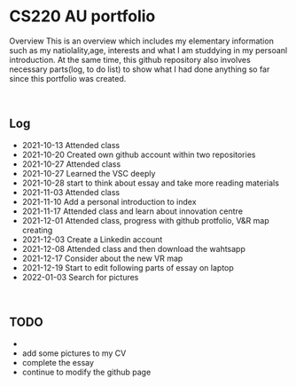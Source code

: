 # CS220 AU portfolio
Overview
This is an overview which includes my elementary information such as my natiolality,age, interests and what I am studdying in my persoanl introduction. At the same time, this github repository  also involves necessary parts(log, to do list) to show what I had done anything so far since this portfolio was created. 


<br>

## Log
- 2021-10-13 Attended class
- 2021-10-20 Created own github account within two repositories
- 2021-10-27 Attended class 
- 2021-10-27 Learned the VSC deeply
- 2021-10-28 start to think about essay and take more reading materials
- 2021-11-03 Attended class 
- 2021-11-10 Add a personal introduction to index
- 2021-11-17 Attended class and learn about innovation centre
- 2021-12-01 Attended class, progress with github protfolio, V&R map creating
- 2021-12-03 Create a Linkedin account
- 2021-12-08 Attended class and then download the wahtsapp
- 2021-12-17 Consider about the new VR map
- 2021-12-19 Start to edit following parts of essay on laptop
- 2022-01-03 Search for pictures 
<br>

## TODO
- 
- add some pictures to my CV
- complete the essay  
- continue to modify the github page

<br>
